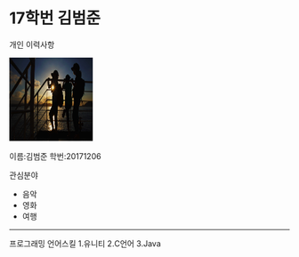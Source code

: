 # 17학번 김범준
개인 이력사항

<img src = jjm.jpg height= 150 width = 150>


이름:김범준
학번:20171206

관심분야
+ 음악
+ 영화
+ 여행 

------------------------------------

프로그래밍 언어스킬
1.유니티
2.C언어
3.Java



